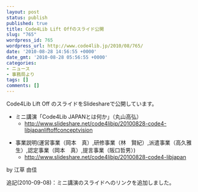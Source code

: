 ```yaml
---
layout: post
status: publish
published: true
title: Code4Lib Lift Offのスライド公開
slug: "765"
wordpress_id: 765
wordpress_url: http://www.code4lib.jp/2010/08/765/
date: '2010-08-28 14:56:55 +0000'
date_gmt: '2010-08-28 05:56:55 +0000'
categories:
- ニュース
- 事務局より
tags: []
comments: []
---
```

<div class="section">
<p>Code4Lib Lift Off のスライドをSlideshareで公開しています。</p>
<ul>
<li>ミニ講演「Code4Lib JAPANとは何か」（丸山高弘）
<ul>
<li><a href="http://www.slideshare.net/code4libjp/20100828-code4-libjapanliftoffconceptvision" target="_blank">http://www.slideshare.net/code4libjp/20100828-code4-libjapanliftoffconceptvision</a></li>
</ul>
</li>
</ul>
<ul>
<li>事業説明(運営事業（岡本　真）,研修事業（林　賢紀）,派遣事業（高久雅生）,認定事業（岡本　真）,提言事業（阪口哲男）)
<ul>
<li><a href="http://www.slideshare.net/code4libjp/20100828-code4-libjapan" target="_blank">http://www.slideshare.net/code4libjp/20100828-code4-libjapan</a></li>
</ul>
</li>
</ul>
<p>by 江草 由佳</p>
<p>追記(2010-09-08)：ミニ講演のスライドへのリンクを追加しました。</p>
</div>
